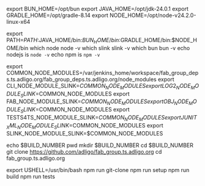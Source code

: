 
export BUN_HOME=/opt/bun
export JAVA_HOME=/opt/jdk-24.0.1
export GRADLE_HOME=/opt/gradle-8.14
export NODE_HOME=/opt/node-v24.2.0-linux-x64

export PATH=$PATH:$JAVA_HOME/bin:$BUN_HOME/bin:$GRADLE_HOME/bin:$NODE_HOME/bin
which node
node -v
which slink
slink -v
which bun
bun -v
echo nodejs is `node -v`
echo npm is `npm -v`

export COMMON_NODE_MODULES=/var/jenkins_home/workspace/fab_group_deps.ts.adligo.org/fab_group_deps.ts.adligo.org/node_modules
export CLI_NODE_MODULE_SLINK=$COMMON_NODE_MODULES
export LOG2_NODE_MODULE_SLINK=$COMMON_NODE_MODULES
export FAB_NODE_MODULE_SLINK=$COMMON_NODE_MODULES
export OBJ_NODE_MODULE_SLINK=$COMMON_NODE_MODULES
export TESTS4TS_NODE_MODULE_SLINK=$COMMON_NODE_MODULES
export JUNIT_XML_NODE_MODULE_SLINK=$COMMON_NODE_MODULES
export SLINK_NODE_MODULE_SLINK=$COMMON_NODE_MODULES


echo $BUILD_NUMBER
pwd
mkdir $BUILD_NUMBER
cd $BUILD_NUMBER
git clone https://github.com/adligo/fab_group.ts.adligo.org
cd fab_group.ts.adligo.org

export USHELL=/usr/bin/bash
npm run git-clone
npm run setup
npm run build
npm run tests